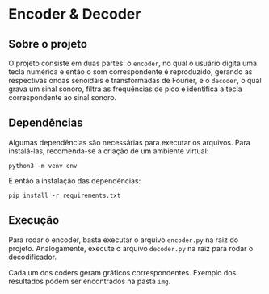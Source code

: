 # Encoder & Decoder

## Sobre o projeto

O projeto consiste em duas partes: o `encoder`, no qual o usuário digita uma tecla numérica e então o som correspondente é reproduzido, gerando as respectivas ondas senoidais e transformadas de Fourier, e o `decoder`, o qual grava um sinal sonoro, filtra as frequências de pico e identifica a tecla correspondente ao sinal sonoro.

## Dependências

Algumas dependências são necessárias para executar os arquivos. Para instalá-las, recomenda-se a criação de um ambiente virtual:

```
python3 -m venv env
```

E então a instalação das dependências:

```
pip install -r requirements.txt
```

## Execução

Para rodar o encoder, basta executar o arquivo `encoder.py` na raiz do projeto. Analogamente, execute o arquivo `decoder.py` na raiz para rodar o decodificador.

Cada um dos coders geram gráficos correspondentes. Exemplo dos resultados podem ser encontrados na pasta `img`.